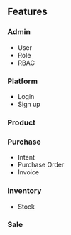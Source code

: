 ## Features
### Admin
- User
- Role
- RBAC
### Platform
- Login
- Sign up
### Product
### Purchase
- Intent
- Purchase Order
- Invoice
### Inventory
- Stock
### Sale
